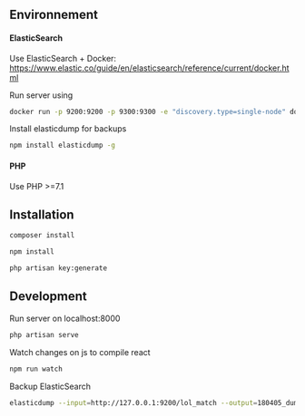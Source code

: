 ## Environnement
#### ElasticSearch
Use ElasticSearch + Docker:
https://www.elastic.co/guide/en/elasticsearch/reference/current/docker.html

Run server using 
```sh
docker run -p 9200:9200 -p 9300:9300 -e "discovery.type=single-node" docker.elastic.co/elasticsearch/elasticsearch:6.2.3
```

Install elasticdump for backups
```sh
npm install elasticdump -g
```

#### PHP
Use PHP >=7.1

## Installation

```sh
composer install
```

```sh
npm install
```

```sh
php artisan key:generate
```

## Development

Run server on localhost:8000
```sh
php artisan serve
```

Watch changes on js to compile react
```sh
npm run watch
```

Backup ElasticSearch
```sh
elasticdump --input=http://127.0.0.1:9200/lol_match --output=180405_dump.json
```
